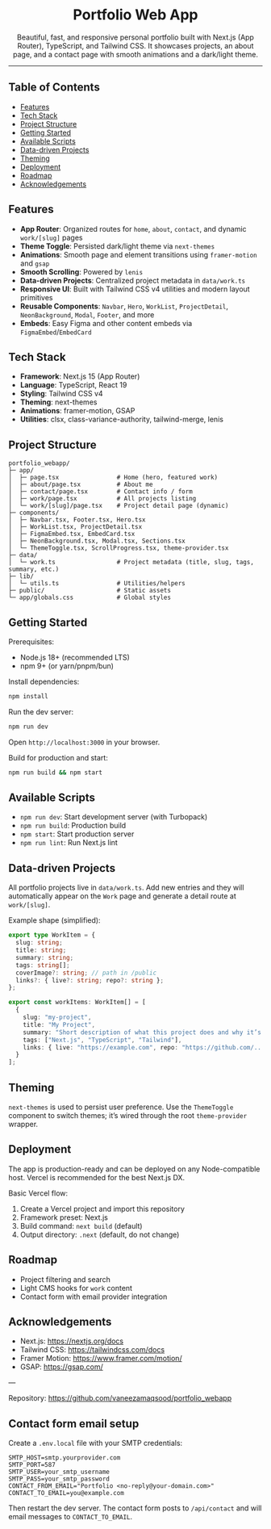 <div align="center">

# Portfolio Web App

Beautiful, fast, and responsive personal portfolio built with Next.js (App Router), TypeScript, and Tailwind CSS. It showcases projects, an about page, and a contact page with smooth animations and a dark/light theme.

</div>

---

## Table of Contents
- [Features](#features)
- [Tech Stack](#tech-stack)
- [Project Structure](#project-structure)
- [Getting Started](#getting-started)
- [Available Scripts](#available-scripts)
- [Data-driven Projects](#data-driven-projects)
- [Theming](#theming)
- [Deployment](#deployment)
- [Roadmap](#roadmap)
- [Acknowledgements](#acknowledgements)

## Features
- **App Router**: Organized routes for `home`, `about`, `contact`, and dynamic `work/[slug]` pages
- **Theme Toggle**: Persisted dark/light theme via `next-themes`
- **Animations**: Smooth page and element transitions using `framer-motion` and `gsap`
- **Smooth Scrolling**: Powered by `lenis`
- **Data-driven Projects**: Centralized project metadata in `data/work.ts`
- **Responsive UI**: Built with Tailwind CSS v4 utilities and modern layout primitives
- **Reusable Components**: `Navbar`, `Hero`, `WorkList`, `ProjectDetail`, `NeonBackground`, `Modal`, `Footer`, and more
- **Embeds**: Easy Figma and other content embeds via `FigmaEmbed`/`EmbedCard`

## Tech Stack
- **Framework**: Next.js 15 (App Router)
- **Language**: TypeScript, React 19
- **Styling**: Tailwind CSS v4
- **Theming**: next-themes
- **Animations**: framer-motion, GSAP
- **Utilities**: clsx, class-variance-authority, tailwind-merge, lenis

## Project Structure
```
portfolio_webapp/
├─ app/
│  ├─ page.tsx                # Home (hero, featured work)
│  ├─ about/page.tsx          # About me
│  ├─ contact/page.tsx        # Contact info / form
│  ├─ work/page.tsx           # All projects listing
│  └─ work/[slug]/page.tsx    # Project detail page (dynamic)
├─ components/
│  ├─ Navbar.tsx, Footer.tsx, Hero.tsx
│  ├─ WorkList.tsx, ProjectDetail.tsx
│  ├─ FigmaEmbed.tsx, EmbedCard.tsx
│  ├─ NeonBackground.tsx, Modal.tsx, Sections.tsx
│  └─ ThemeToggle.tsx, ScrollProgress.tsx, theme-provider.tsx
├─ data/
│  └─ work.ts                 # Project metadata (title, slug, tags, summary, etc.)
├─ lib/
│  └─ utils.ts                # Utilities/helpers
├─ public/                    # Static assets
└─ app/globals.css            # Global styles
```

## Getting Started
Prerequisites:
- Node.js 18+ (recommended LTS)
- npm 9+ (or yarn/pnpm/bun)

Install dependencies:
```bash
npm install
```

Run the dev server:
```bash
npm run dev
```

Open `http://localhost:3000` in your browser.

Build for production and start:
```bash
npm run build && npm start
```

## Available Scripts
- `npm run dev`: Start development server (with Turbopack)
- `npm run build`: Production build
- `npm start`: Start production server
- `npm run lint`: Run Next.js lint

## Data-driven Projects
All portfolio projects live in `data/work.ts`. Add new entries and they will automatically appear on the `Work` page and generate a detail route at `work/[slug]`.

Example shape (simplified):
```ts
export type WorkItem = {
  slug: string;
  title: string;
  summary: string;
  tags: string[];
  coverImage?: string; // path in /public
  links?: { live?: string; repo?: string };
};

export const workItems: WorkItem[] = [
  {
    slug: "my-project",
    title: "My Project",
    summary: "Short description of what this project does and why it’s cool.",
    tags: ["Next.js", "TypeScript", "Tailwind"],
    links: { live: "https://example.com", repo: "https://github.com/..." }
  }
];
```

## Theming
`next-themes` is used to persist user preference. Use the `ThemeToggle` component to switch themes; it’s wired through the root `theme-provider` wrapper.

## Deployment
The app is production-ready and can be deployed on any Node-compatible host. Vercel is recommended for the best Next.js DX.

Basic Vercel flow:
1. Create a Vercel project and import this repository
2. Framework preset: Next.js
3. Build command: `next build` (default)
4. Output directory: `.next` (default, do not change)

## Roadmap
- Project filtering and search
- Light CMS hooks for `work` content
- Contact form with email provider integration

## Acknowledgements
- Next.js: https://nextjs.org/docs
- Tailwind CSS: https://tailwindcss.com/docs
- Framer Motion: https://www.framer.com/motion/
- GSAP: https://gsap.com/

—

Repository: https://github.com/vaneezamaqsood/portfolio_webapp

## Contact form email setup
Create a `.env.local` file with your SMTP credentials:

```
SMTP_HOST=smtp.yourprovider.com
SMTP_PORT=587
SMTP_USER=your_smtp_username
SMTP_PASS=your_smtp_password
CONTACT_FROM_EMAIL="Portfolio <no-reply@your-domain.com>"
CONTACT_TO_EMAIL=you@example.com
```

Then restart the dev server. The contact form posts to `/api/contact` and will email messages to `CONTACT_TO_EMAIL`.

